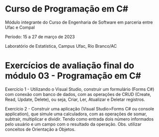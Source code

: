 # Curso de Programação em C#
Módulo integrante do Curso de Engenharia de Software em parceria entre Ufac e Compal

Período: 15 a 27 de março de 2023

Laboratório de Estatística, Campus Ufac, Rio Branco/AC

# Exercícios de avaliação final do módulo 03 - Programação em C#

Exercício 1 - Utilizando o Visual Studio, construir um formulário (Forms C#) com conexão com banco de  dados, com as operações de CRUD (Create, Read, Update, Delete), ou seja, Criar, Ler, Atualizar e Deletar registros.

Exercício 2 -  Construir uma aplicação (Visual Studio>Forms C# ou console application), que simule uma calculadora, com as operações de somar, subtrair, multiplicar e dividir. Tendo como entrada dois número informados pelo usuário e um campo com o resultado da operação.
Obs. utilizar conceitos de Orientação a Objetos.
